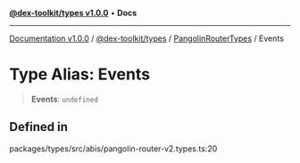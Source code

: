 [**@dex-toolkit/types v1.0.0**](../../../README.md) • **Docs**

***

[Documentation v1.0.0](../../../../../packages.md) / [@dex-toolkit/types](../../../README.md) / [PangolinRouterTypes](../README.md) / Events

# Type Alias: Events

> **Events**: `undefined`

## Defined in

packages/types/src/abis/pangolin-router-v2.types.ts:20
